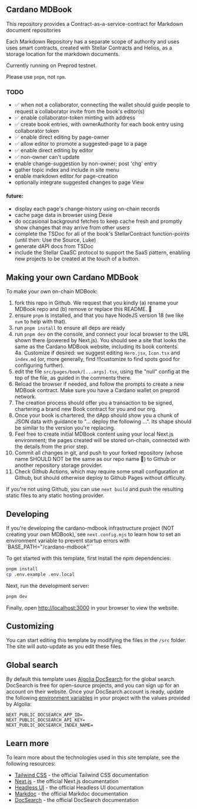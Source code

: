 ## Cardano MDBook

This repository provides a Contract-as-a-service-contract for Markdown document repositories

Each Markdown Repository has a separate scope of authority and uses uses smart contracts, created with Stellar Contracts and Helios, as a storage location for the markdown documents.

Currently running on Preprod testnet.

Please use `pnpm`, not `npm`.  

### TODO

  - ✅ when not a collaborator, connecting the wallet should guide people to request a 
    collaborator invite from the book's editor(s)
  - ✅ enable collaborator-token minting with address
  - ✅ create book entries, with ownerAuthority for each book entry using collaborator token
  - ✅ enable direct editing by page-owner
  - ✅ allow editor to promote a suggested-page to a page
  - ✅ enable direct editing by editor
  - ✅ non-owner can't update
  - enable change-suggestion by non-owner; post 'chg' entry
  - gather topic index and include in site menu
  - enable markdown editor for page-creation
  - optionally integrate suggested changes to page View

#### future:
  - display each page's change-history using on-chain records
  - cache page data in browser using Dexie
  - do occasional background fetches to keep cache fresh and promptly show 
    changes that may arrive from other users
  - complete the TSDoc for all of the book's StellarContract function-points 
    (until then: Use the Source, Luke)
 - generate dAPI docs from TSDoc
 -  include the Stellar CaaSC protocol to support the SaaS pattern, enabling new 
 projects to be created at the touch of a button.

## Making your own Cardano MDBook

To make your own on-chain MDBook:

  1.  fork this repo in Github.  We request that you kindly (a) rename your MDBook repo 
    and (b) remove or replace this README. :pray:
  2.  ensure `pnpm` is installed, and that you have NodeJS version 18 (we like `nvm` 
  to help with that).
  3.  run `pnpm install` to ensure all deps are ready  
  4.  run `pnpm dev` on the console, and connect your local browser to the URL shown 
    there (powered by Next.js).  You should see a site that looks the same as the Cardano
    MDBook website, including its book contents.  
  4a.  Customize if desired: we suggest editing `Hero.jsx`, `Icon.tsx` and `index.md` 
  (or,  more generally, find !!!customize to find spots good for configuring further).
  5.  edit the file `src/pages/book/[...args].tsx`, using the "null" config at the top 
  of the file, as guided in the comments there.
  6. Reload the browser if needed, and follow the prompts to create a new MDBook 
  contract.  Make sure you have a Cardano wallet on preprod network.
  7. The creation process should offer you a transaction to be signed, chartering a brand 
  new Book contract for you and our org.
  8.  Once your book is chartered, the dApp should show you a chunk of JSON data 
  with guidance to "... deploy the following ...".  Its shape should be similar to the 
  version you're replacing.
  9.  Feel free to create initial MDBook content using your local Next.js environment; 
  the pages created will be stored on-chain, connected with the details from the prior 
  step.
  10.  Commit all changes in git, and push to your forked repository (whose name 
  SHOULD NOT be the same as our repo name :pray:) to Github or another repository 
  storage provider.
  11.  Check Github Actions, which may require some small configuration at Github, 
  but should otherwise deploy to Github Pages without difficulty.
  
  If you're not using Github, you can use `next build` and push the resulting static files 
  to any static hosting provider.

## Developing

If you're developing the cardano-mdbook infrastructure project (NOT creating your own MDBook), 
see `next.config.mjs` to learn how to set an environment variable to prevent startup errors with `BASE_PATH="/cardano-mdbook"``

To get started with this template, first install the npm dependencies:

```bash
pnpm install
cp .env.example .env.local
```

Next, run the development server:

```bash
pnpm dev
```

Finally, open [http://localhost:3000](http://localhost:3000) in your browser to view the website.

## Customizing

You can start editing this template by modifying the files in the `/src` folder. The site will auto-update as you edit these files.

## Global search

By default this template uses [Algolia DocSearch](https://docsearch.algolia.com) for the global search. DocSearch is free for open-source projects, and you can sign up for an account on their website. Once your DocSearch account is ready, update the following [environment variables](https://nextjs.org/docs/basic-features/environment-variables) in your project with the values provided by Algolia:

```
NEXT_PUBLIC_DOCSEARCH_APP_ID=
NEXT_PUBLIC_DOCSEARCH_API_KEY=
NEXT_PUBLIC_DOCSEARCH_INDEX_NAME=
```

## Learn more

To learn more about the technologies used in this site template, see the following resources:

- [Tailwind CSS](https://tailwindcss.com/docs) - the official Tailwind CSS documentation
- [Next.js](https://nextjs.org/docs) - the official Next.js documentation
- [Headless UI](https://headlessui.dev) - the official Headless UI documentation
- [Markdoc](https://markdoc.io) - the official Markdoc documentation
- [DocSearch](https://docsearch.algolia.com) - the official DocSearch documentation
